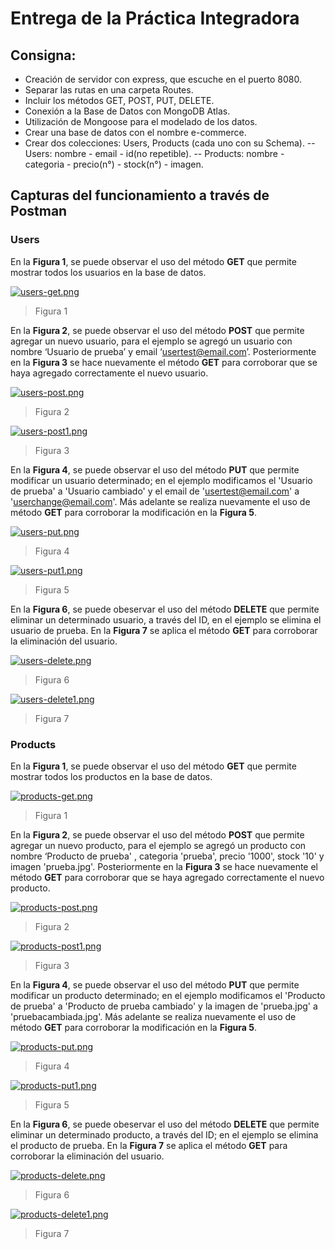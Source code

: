 # Entrega de la Práctica Integradora

## Consigna:
- Creación de servidor con express, que escuche en el puerto 8080.
- Separar las rutas en una carpeta Routes.
- Incluir los métodos GET, POST, PUT, DELETE.
- Conexión a la Base de Datos con MongoDB Atlas.
- Utilización de Mongoose para el modelado de los datos.
- Crear una base de datos con el nombre e-commerce.
- Crear dos colecciones: Users, Products (cada uno con su Schema).
-- Users: nombre - email - id(no repetible).
-- Products: nombre - categoria - precio(n°) - stock(n°) - imagen.

## Capturas del funcionamiento a través de Postman
### Users
En la **Figura 1**, se puede observar el uso del método **GET** que permite mostrar todos los usuarios en la base de datos.

[![users-get.png](https://i.postimg.cc/RhTJjPYC/users-get.png)](https://postimg.cc/XBpv5g3t)
> Figura 1

En la **Figura 2**, se puede observar el uso del método **POST** que permite agregar un nuevo usuario, para el ejemplo se agregó un usuario con nombre ‘Usuario de prueba’ 
y email ‘usertest@email.com’. Posteriormente en la **Figura 3** se hace nuevamente el método **GET** para corroborar que se haya agregado correctamente el nuevo usuario.

[![users-post.png](https://i.postimg.cc/QMGDLXZm/users-post.png)](https://postimg.cc/dhBprc1Z)
> Figura 2

[![users-post1.png](https://i.postimg.cc/Fsq5c0G1/users-post1.png)](https://postimg.cc/PPmRnpgk)
> Figura 3

En la **Figura 4**, se puede observar el uso del método **PUT** que permite modificar un usuario determinado; en el ejemplo modificamos el 'Usuario de prueba' a 'Usuario cambiado' y el email de 'usertest@email.com' a 'userchange@email.com'. Más adelante se realiza nuevamente el uso de método **GET** para corroborar la modificación en la **Figura 5**.

[![users-put.png](https://i.postimg.cc/Ss3SS0xN/users-put.png)](https://postimg.cc/njKb2Pm6)
> Figura 4

[![users-put1.png](https://i.postimg.cc/yxHGXnfy/users-put1.png)](https://postimg.cc/8JZwTdg7)
> Figura 5

En la **Figura 6**, se puede obeservar el uso del método **DELETE** que permite eliminar un determinado usuario, a través del ID, en el ejemplo se elimina el usuario de prueba. En la **Figura 7** se aplica el método **GET** para corroborar la eliminación del usuario.

[![users-delete.png](https://i.postimg.cc/x8P9KXPq/users-delete.png)](https://postimg.cc/p5pNvX4t)
> Figura 6

[![users-delete1.png](https://i.postimg.cc/XYP4cS9K/users-delete1.png)](https://postimg.cc/nXqypWRM)
> Figura 7

### Products
En la **Figura 1**, se puede observar el uso del método **GET** que permite mostrar todos los productos en la base de datos.

[![products-get.png](https://i.postimg.cc/prWwMqDX/products-get.png)](https://postimg.cc/JDF6b369)
> Figura 1

En la **Figura 2**, se puede observar el uso del método **POST** que permite agregar un nuevo producto, para el ejemplo se agregó un producto con nombre ‘Producto de prueba' , categoria 'prueba', precio '1000', stock '10' y imagen 'prueba.jpg'. Posteriormente en la **Figura 3** se hace nuevamente el método **GET** para corroborar que se haya agregado correctamente el nuevo producto.

[![products-post.png](https://i.postimg.cc/3xTbsLYM/products-post.png)](https://postimg.cc/Tpt9mJKQ)
> Figura 2

[![products-post1.png](https://i.postimg.cc/jjq35LDZ/products-post1.png)](https://postimg.cc/gx5HtcqZ)
> Figura 3

En la **Figura 4**, se puede observar el uso del método **PUT** que permite modificar un producto determinado; en el ejemplo modificamos el 'Producto de prueba' a 'Producto de prueba cambiado' y la imagen de 'prueba.jpg' a 'pruebacambiada.jpg'. Más adelante se realiza nuevamente el uso de método **GET** para corroborar la modificación en la **Figura 5**.

[![products-put.png](https://i.postimg.cc/TPhjFmLM/products-put.png)](https://postimg.cc/06RJJz0c)
> Figura 4

[![products-put1.png](https://i.postimg.cc/NFv1KzNB/products-put1.png)](https://postimg.cc/cgTKjXyb)
> Figura 5

En la **Figura 6**, se puede obeservar el uso del método **DELETE** que permite eliminar un determinado producto, a través del ID; en el ejemplo se elimina el producto de prueba. En la **Figura 7** se aplica el método **GET** para corroborar la eliminación del usuario.

[![products-delete.png](https://i.postimg.cc/qqGCzMhx/products-delete.png)](https://postimg.cc/YLhSP7xv)
> Figura 6

[![products-delete1.png](https://i.postimg.cc/15JqSXZ9/products-delete1.png)](https://postimg.cc/Tp5wqRwS)
> Figura 7
